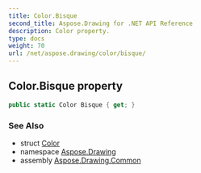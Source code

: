 ```yaml
---
title: Color.Bisque
second_title: Aspose.Drawing for .NET API Reference
description: Color property. 
type: docs
weight: 70
url: /net/aspose.drawing/color/bisque/
---
```

## Color.Bisque property

```csharp
public static Color Bisque { get; }
```

### See Also

* struct [Color](../)
* namespace [Aspose.Drawing](../../color/)
* assembly [Aspose.Drawing.Common](../../../)


